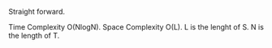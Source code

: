 Straight forward.

Time Complexity O(NlogN). Space Complexity O(L). L is the lenght of S. N is the length of T.